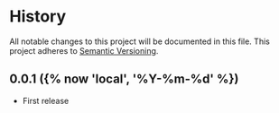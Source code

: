 # History

All notable changes to this project will be documented in this file. This project adheres to [Semantic Versioning](http://semver.org/).

## 0.0.1 ({% now 'local', '%Y-%m-%d' %})

- First release

